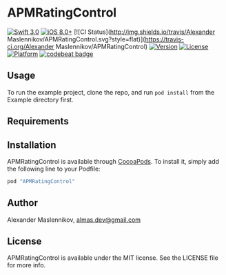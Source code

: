 # APMRatingControl

[![Swift 3.0](https://img.shields.io/badge/Swift%20Version-3.0-orange.svg)](https://developer.apple.com/swift/)
[![iOS 8.0+](https://img.shields.io/badge/iOS%20Version-8.0+-blue.svg)](https://developer.apple.com/ios/)
[![CI Status](http://img.shields.io/travis/Alexander Maslennikov/APMRatingControl.svg?style=flat)](https://travis-ci.org/Alexander Maslennikov/APMRatingControl)
[![Version](https://img.shields.io/cocoapods/v/APMRatingControl.svg?style=flat)](http://cocoapods.org/pods/APMRatingControl)
[![License](https://img.shields.io/cocoapods/l/APMRatingControl.svg?style=flat)](http://cocoapods.org/pods/APMRatingControl)
[![Platform](https://img.shields.io/cocoapods/p/APMRatingControl.svg?style=flat)](http://cocoapods.org/pods/APMRatingControl)
[![codebeat badge](https://codebeat.co/badges/3514eebb-a2db-4796-9aef-3f4bc818b20c)](https://codebeat.co/projects/github-com-almas-dev-apmratingcontrol)

## Usage

To run the example project, clone the repo, and run `pod install` from the Example directory first.

## Requirements

## Installation

APMRatingControl is available through [CocoaPods](http://cocoapods.org). To install
it, simply add the following line to your Podfile:

```ruby
pod "APMRatingControl"
```

## Author

Alexander Maslennikov, almas.dev@gmail.com

## License

APMRatingControl is available under the MIT license. See the LICENSE file for more info.
